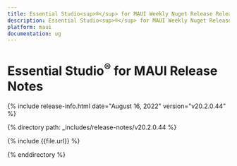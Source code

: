 ```yaml
---
title: Essential Studio<sup>®</sup> for MAUI Weekly Nuget Release Release Notes  
description: Essential Studio<sup>®</sup> for MAUI Weekly Nuget Release Release Notes  
platform: maui
documentation: ug
---
```


# Essential Studio<sup>®</sup> for MAUI Release Notes  

{% include release-info.html date="August 16, 2022"  version="v20.2.0.44" %} 

{% directory path: _includes/release-notes/v20.2.0.44 %}

{% include {{file.url}} %}

{% enddirectory %}